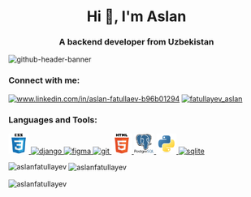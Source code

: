 <h1 align="center">Hi 👋, I'm Aslan</h1>
<h3 align="center">A backend developer from Uzbekistan</h3>
<img width="2125" height="575" alt="github-header-banner" src="https://github.com/user-attachments/assets/190b3fc4-1d44-4a85-8b61-5cc4523345e0" />

<h3 align="left">Connect with me:</h3>
<p align="left">
<a href="https://linkedin.com/in/www.linkedin.com/in/aslan-fatullaev-b96b01294" target="blank"><img align="center" src="https://raw.githubusercontent.com/rahuldkjain/github-profile-readme-generator/master/src/images/icons/Social/linked-in-alt.svg" alt="www.linkedin.com/in/aslan-fatullaev-b96b01294" height="30" width="40" /></a>
<a href="https://instagram.com/fatullayev_aslan" target="blank"><img align="center" src="https://raw.githubusercontent.com/rahuldkjain/github-profile-readme-generator/master/src/images/icons/Social/instagram.svg" alt="fatullayev_aslan" height="30" width="40" /></a>
</p>

<h3 align="left">Languages and Tools:</h3>
<p align="left"> <a href="https://www.w3schools.com/css/" target="_blank" rel="noreferrer"> <img src="https://raw.githubusercontent.com/devicons/devicon/master/icons/css3/css3-original-wordmark.svg" alt="css3" width="40" height="40"/> </a> <a href="https://www.djangoproject.com/" target="_blank" rel="noreferrer"> <img src="https://cdn.worldvectorlogo.com/logos/django.svg" alt="django" width="40" height="40"/> </a> <a href="https://www.figma.com/" target="_blank" rel="noreferrer"> <img src="https://www.vectorlogo.zone/logos/figma/figma-icon.svg" alt="figma" width="40" height="40"/> </a> <a href="https://git-scm.com/" target="_blank" rel="noreferrer"> <img src="https://www.vectorlogo.zone/logos/git-scm/git-scm-icon.svg" alt="git" width="40" height="40"/> </a> <a href="https://www.w3.org/html/" target="_blank" rel="noreferrer"> <img src="https://raw.githubusercontent.com/devicons/devicon/master/icons/html5/html5-original-wordmark.svg" alt="html5" width="40" height="40"/> </a> <a href="https://www.postgresql.org" target="_blank" rel="noreferrer"> <img src="https://raw.githubusercontent.com/devicons/devicon/master/icons/postgresql/postgresql-original-wordmark.svg" alt="postgresql" width="40" height="40"/> </a> <a href="https://www.python.org" target="_blank" rel="noreferrer"> <img src="https://raw.githubusercontent.com/devicons/devicon/master/icons/python/python-original.svg" alt="python" width="40" height="40"/> </a> <a href="https://www.sqlite.org/" target="_blank" rel="noreferrer"> <img src="https://www.vectorlogo.zone/logos/sqlite/sqlite-icon.svg" alt="sqlite" width="40" height="40"/> </a> </p>

<p><img align="left" src="https://github-readme-stats.vercel.app/api/top-langs?username=aslanfatullayev&show_icons=true&locale=en&layout=compact" alt="aslanfatullayev" /></p>

<p>&nbsp;<img align="center" src="https://github-readme-stats.vercel.app/api?username=aslanfatullayev&show_icons=true&locale=en" alt="aslanfatullayev" /></p>

<p><img align="center" src="https://github-readme-streak-stats.herokuapp.com/?user=aslanfatullayev&" alt="aslanfatullayev" /></p>

